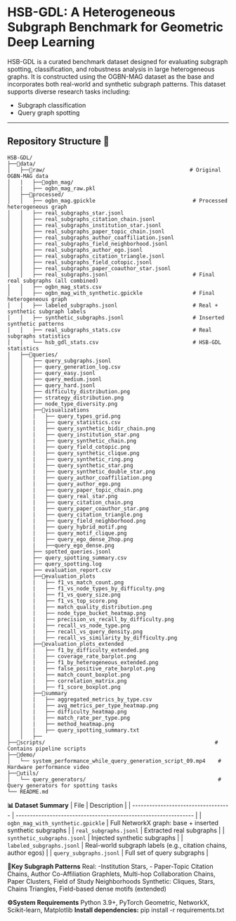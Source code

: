 # HSB-GDL: A Heterogeneous Subgraph Benchmark for Geometric Deep Learning
HSB-GDL is a curated benchmark dataset designed for evaluating subgraph spotting, classification, and robustness analysis in large heterogeneous graphs. It is constructed using the OGBN-MAG dataset as the base and incorporates both real-world and synthetic subgraph patterns. This dataset supports diverse research tasks including:

- Subgraph classification
- Query graph spotting

---

## Repository Structure 📁
```
HSB-GDL/
├──📁data/
│   ├──📁raw/                                              # Original OGBN-MAG data
│   |   ├──📁ogbn_mag/
│   |   ├── ogbn_mag_raw.pkl                              
│   ├──📁processed/
│   │   ├── ogbn_mag.gpickle                               # Processed heterogeneous graph
│   │   ├── real_subgraphs_star.jsonl                        
│   │   ├── real_subgraphs_citation_chain.jsonl
│   │   ├── real_subgraphs_institution_star.jsonl
│   │   ├── real_subgraphs_paper_topic_chain.jsonl
│   │   ├── real_subgraphs_author_coaffiliation.jsonl
│   │   ├── real_subgraphs_field_neighborhood.jsonl
│   │   ├── real_subgraphs_author_ego.jsonl
│   │   ├── real_subgraphs_citation_triangle.jsonl
│   │   ├── real_subgraphs_field_cotopic.jsonl
│   │   ├── real_subgraphs_paper_coauthor_star.jsonl
│   │   ├── real_subgraphs.jsonl                           # Final real subgraphs (all combined) 
│   │   ├── ogbn_mag_stats.csv
│   │   ├── ogbn_mag_with_synthetic.gpickle                # Final heterogeneous graph
│   │   ├── labeled_subgraphs.jsonl                        # Real + synthetic subgraph labels
│   │   ├── synthetic_subgraphs.jsonl                      # Inserted synthetic patterns
│   │   ├── real_subgraphs_stats.csv                       # Real subgraphs statistics
│   │   └── hsb_gdl_stats.csv                              # HSB-GDL statistics
│   ├──📁queries/
│   │   ├── query_subgraphs.jsonl
│   │   ├── query_generation_log.csv
│   │   ├── query_easy.jsonl
│   │   ├── query_medium.jsonl
│   │   ├── query_hard.jsonl
│   │   ├── difficulty_distribution.png 
│   │   ├── strategy_distribution.png
│   │   ├── node_type_diversity.png
│   │   ├──📁visualizations
│   │   |   ├── query_types_grid.png
│   │   |   ├── query_statistics.csv
│   │   |   ├── query_synthetic_bidir_chain.png
│   │   |   ├── query_institution_star.png
│   │   |   ├── query_synthetic_chain.png
│   │   |   ├── query_field_cotopic.png
│   │   |   ├── query_synthetic_clique.png
│   │   |   ├── query_synthetic_ring.png
│   │   |   ├── query_synthetic_star.png
│   │   |   ├── query_synthetic_double_star.png
│   │   |   ├── query_author_coaffiliation.png
│   │   |   ├── query_author_ego.png
│   │   |   ├── query_paper_topic_chain.png
│   │   |   ├── query_real_star.png
│   │   |   ├── query_citation_chain.png
│   │   |   ├── query_paper_coauthor_star.png
│   │   |   ├── query_citation_triangle.png
│   │   |   ├── query_field_neighborhood.png
│   │   |   ├── query_hybrid_motif.png
│   │   |   ├── query_motif_clique.png
│   │   |   ├── query_ego_dense_2hop.png
│   │   |   ├──query_ego_dense.png
│   │   ├── spotted_queries.jsonl
│   │   ├── query_spotting_summary.csv
│   │   ├── query_spotting.log
│   │   ├── evaluation_report.csv
│   │   ├──📁evaluation_plots
│   │   |   ├── f1_vs_match_count.png
│   │   |   ├── f1_vs_node_types_by_difficulty.png
│   │   |   ├── f1_vs_query_size.png
│   │   |   ├── f1_vs_top_score.png
│   │   |   ├── match_quality_distribution.png
│   │   |   ├── node_type_bucket_heatmap.png
│   │   |   ├── precision_vs_recall_by_difficulty.png
│   │   |   ├── recall_vs_node_type.png
│   │   |   ├── recall_vs_query_density.png
│   │   |   ├── recall_vs_similarity_by_difficulty.png
│   │   ├──📁evaluation_plots_extended
│   │   |   ├── f1_by_difficulty_extended.png
│   │   |   ├── coverage_rate_barplot.png
│   │   |   ├── f1_by_heterogeneous_extended.png
│   │   |   ├── false_positive_rate_barplot.png
│   │   |   ├── match_count_boxplot.png
│   │   |   ├── correlation_matrix.png
│   │   |   ├── f1_score_boxplot.png
│   │   ├──📁summary
│   │   |   ├── aggregated_metrics_by_type.csv
│   │   |   ├── avg_metrics_per_type_heatmap.png
│   │   |   ├── difficulty_heatmap.png
│   │   |   ├── match_rate_per_type.png
│   │   |   ├── method_heatmap.png
│   │   |   ├── query_spotting_summary.txt
│   │   ├──
├──📁scripts/                                                      # Contains pipeline scripts
├──📁demo/
│   └── system_performance_while_query_generation_script_09.mp4    # Hardware performance video
├──📁utils/
│   └── query_generators/                                          # Query generators for spotting tasks
└── README.md
```
**📊 Dataset Summary**
| File                                | Description                                                     |
| ----------------------------------- | --------------------------------------------------------------- |
| `ogbn_mag_with_synthetic.gpickle`   | Full NetworkX graph: base + inserted synthetic subgraphs        |
| `real_subgraphs.jsonl`              | Extracted real subgraphs                                        |
| `synthetic_subgraphs.jsonl`         | Injected synthetic subgraphs                                    |
| `labeled_subgraphs.jsonl`            | Real-world subgraph labels (e.g., citation chains, author egos) |
| `query_subgraphs.jsonl`             | Full set of query subgraphs                                     |


**📌Key Subgraph Patterns**
Real:
    -Institution Stars, - Paper-Topic Citation Chains, Author Co-Affiliation Graphlets, Multi-hop Collaboration Chains, Paper Clusters, Field of Study Neighborhoods
Synthetic:
    Cliques, Stars, Chains Triangles, Field-based dense motifs (extended)

**⚙️System Requirements**
Python 3.9+, PyTorch Geometric, NetworkX, Scikit-learn, Matplotlib 
**Install dependencies:** 
pip install -r requirements.txt
